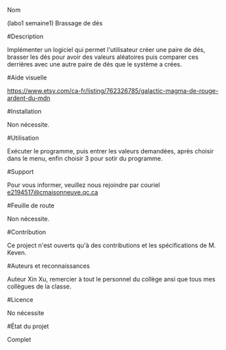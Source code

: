 Nom

(labo1 semaine1)
Brassage de dés

#Description

Implémenter un logiciel qui permet l'utilisateur créer une paire de dés, brasser les dés pour avoir des valeurs aléatoires puis comparer ces derrières avec une autre paire de dés que le système a crées.

#Aide visuelle

https://www.etsy.com/ca-fr/listing/762326785/galactic-magma-de-rouge-ardent-du-mdn

#Installation

Non nécessite.

#Utilisation

Exécuter le programme, puis entrer les valeurs demandées, après choisir dans le menu, enfin choisir 3 pour sotir du programme.

#Support

Pour vous informer, veuillez nous rejoindre par couriel e2194517@cmaisonneuve.qc.ca

#Feuille de route

Non nécessite.

#Contribution

Ce project n'est ouverts qu'à des contributions et les spécifications de M. Keven.

#Auteurs et reconnaissances

Auteur Xin Xu, remercier à tout le personnel du collège ansi que tous mes collègues de la classe.

#Licence

No nécessite

#État du projet

Complet
